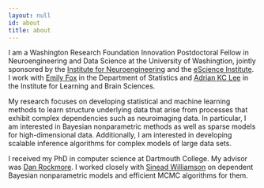 ```yaml
---
layout: null
id: about
title: about
---
```


I am a Washington Research Foundation Innovation Postdoctoral Fellow in
Neuroengineering and Data Science at the University of Washingtion, jointly
sponsored by the [Institute for Neuroengineering](http://uwin.washington.edu)
and the [eScience Institute](http://escience.washington.edu). I work with
[Emily Fox](http://www.stat.washington.edu/~ebfox/) in the Department of
Statistics and [Adrian KC Lee](http://faculty.washington.edu/akclee/) in the
Institute for Learning and Brain Sciences.

My research focuses on developing statistical and machine learning methods to
learn structure underlying data that arise from processes that exhibit complex
dependencies such as neuroimaging data. In particular, I am interested in
Bayesian nonparametric methods as well as sparse models for high-dimensional
data. Additionally, I am interested in developing scalable inference algorithms
for complex models of large data sets.

I received my PhD in computer science at Dartmouth College. My advisor was [Dan
Rockmore](http://www.cs.dartmouth.edu/~rockmore). I worked closely with [Sinead
Williamson](http://sinead.github.io/) on dependent Bayesian nonparametric
models and efficient MCMC algorithms for them.
